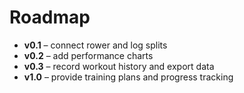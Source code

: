 # Roadmap

- **v0.1** – connect rower and log splits
- **v0.2** – add performance charts
- **v0.3** – record workout history and export data
- **v1.0** – provide training plans and progress tracking
